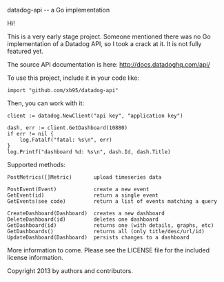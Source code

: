 datadog-api -- a Go implementation

Hi!

This is a very early stage project. Someone mentioned there was no Go
implementation of a Datadog API, so I took a crack at it. It is not
fully featured yet.

The source API documentation is here: <http://docs.datadoghq.com/api/>

To use this project, include it in your code like:

    import "github.com/xb95/datadog-api"

Then, you can work with it:

    client := datadog.NewClient("api key", "application key")
    
    dash, err := client.GetDashboard(10880)
    if err != nil {
        log.Fatalf("fatal: %s\n", err)
    }
    log.Printf("dashboard %d: %s\n", dash.Id, dash.Title)

Supported methods:

    PostMetrics([]Metric)       upload timeseries data
    
    PostEvent(Event)            create a new event
    GetEvent(id)                return a single event
    GetEvents(see code)         return a list of events matching a query
    
    CreateDashboard(Dashboard)  creates a new dashboard
    DeleteDashboard(id)         deletes one dashboard
    GetDashboard(id)            returns one (with details, graphs, etc)
    GetDashboards()             returns all (only title/desc/url/id)
    UpdateDashboard(Dashboard)  persists changes to a dashboard

More information to come. Please see the LICENSE file for the included
license information.

Copyright 2013 by authors and contributors.
